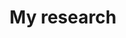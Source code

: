---
## Configure page content in wide column
title: "My research" # leave blank to exclude
number_featured: 1 # pulling from mainSections in config.toml
use_featured: false # if false, use most recent by date
number_categories: 3 # set to zero to exclude
show_intro: true
intro: |
  My research covers different themes, but broadly, it centers on judgment and decision-making, focusing on how emotions and various cognitive and social psychological factors shape people´s decisions, particularly those made under risk and uncertainty. Much of my work is also focused on replication of previous well-established findings.
---